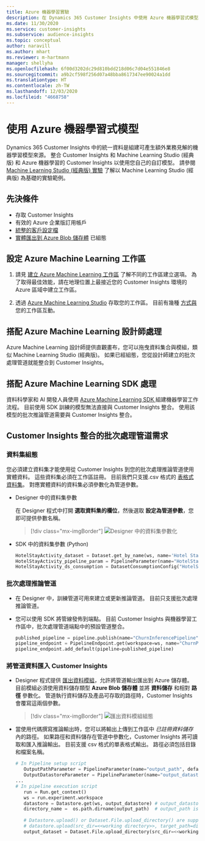 ```yaml
---
title: Azure 機器學習實驗
description: 在 Dynamics 365 Customer Insights 中使用 Azure 機器學習式模型。
ms.date: 11/30/2020
ms.service: customer-insights
ms.subservice: audience-insights
ms.topic: conceptual
author: naravill
ms.author: mhart
ms.reviewer: m-hartmann
manager: shellyha
ms.openlocfilehash: 6f00d3202dc29d810bdd218d06c7d04e551846e8
ms.sourcegitcommit: a9b2cf598f256d07a48bba8617347ee90024a1dd
ms.translationtype: HT
ms.contentlocale: zh-TW
ms.lasthandoff: 12/03/2020
ms.locfileid: "4668758"
---
```

# <a name="use-azure-machine-learning-based-models"></a>使用 Azure 機器學習式模型

Dynamics 365 Customer Insights 中的統一資料是組建可產生額外業務見解的機器學習模型來源。 整合 Customer Insights 和 Machine Learning Studio (經典版) 和 Azure 機器學習的 Customer Insights 以使用您自己的自訂模型。 請參閱 [Machine Learning Studio (經典版) 實驗](machine-learning-studio-experiments.md) 了解以 Machine Learning Studio (經典版) 為基礎的實驗範例。 

## <a name="prerequisites"></a>先決條件

- 存取 Customer Insights
- 有效的 Azure 企業版訂用帳戶
- [統整的客戶設定檔](data-unification.md)
- [實體匯出到 Azure Blob 儲存體](export-azure-blob-storage.md) 已組態

## <a name="set-up-azure-machine-learning-workspace"></a>設定 Azure Machine Learning 工作區

1. 請見 [建立 Azure Machine Learning 工作區](https://docs.microsoft.com/azure/machine-learning/concept-workspace#-create-a-workspace) 了解不同的工作區建立選項。 為了取得最佳效能，請在地理位置上最接近您的 Customer Insights 環境的 Azure 區域中建立工作區。

1. 透過 [Azure Machine Learning Studio](https://ml.azure.com/) 存取您的工作區。 目前有幾種 [方式與](https://docs.microsoft.com/azure/machine-learning/concept-workspace#tools-for-workspace-interaction) 您的工作區互動。

## <a name="work-with-azure-machine-learning-designer"></a>搭配 Azure Machine Learning 設計師處理

Azure Machine Learning 設計師提供直觀畫布，您可以拖曳資料集合與模組，類似 Machine Learning Studio (經典版)。 如果已經組態，您從設計師建立的批次處理管道就能整合到 Customer Insights。 
   
## <a name="working-with-azure-machine-learning-sdk"></a>搭配 Azure Machine Learning SDK 處理

資料科學家和 AI 開發人員使用 [Azure Machine Learning SDK ](https://docs.microsoft.com/python/api/overview/azure/ml/?view=azure-ml-py&preserve-view=true) 組建機器學習工作流程。 目前使用 SDK 訓練的模型無法直接與 Customer Insights 整合。 使用該模型的批次推論管道需要與 Customer Insights 整合。

## <a name="batch-pipeline-requirements-to-integrate-with-customer-insights"></a>Customer Insights 整合的批次處理管道需求

### <a name="dataset-configuration"></a>資料集組態

您必須建立資料集才能使用從 Customer Insights 到您的批次處理推論管道使用實體資料。 這些資料集必須在工作區註冊。 目前我們只支援.csv 格式的 [表格式資料集](https://docs.microsoft.com/azure/machine-learning/how-to-create-register-datasets#tabulardataset)。 對應實體資料的資料集必須參數化為管道參數。
   
* Designer 中的資料集參數
   
     在 Designer 程式中打開 **選取資料集的欄位**，然後選取 **設定為管道參數**，您即可提供參數名稱。

     > [!div class="mx-imgBorder"]
     > ![Designer 中的資料集參數化](media/intelligence-designer-dataset-parameters.png "Designer 中的資料集參數化")
   
* SDK 中的資料集參數 (Python)
   
   ```python
   HotelStayActivity_dataset = Dataset.get_by_name(ws, name='Hotel Stay Activity Data')
   HotelStayActivity_pipeline_param = PipelineParameter(name="HotelStayActivity_pipeline_param", default_value=HotelStayActivity_dataset)
   HotelStayActivity_ds_consumption = DatasetConsumptionConfig("HotelStayActivity_dataset", HotelStayActivity_pipeline_param)
   ```

### <a name="batch-inference-pipeline"></a>批次處理推論管道
  
* 在 Designer 中，訓練管道可用來建立或更新推論管道。 目前只支援批次處理推論管道。

* 您可以使用 SDK 將管線發佈到端點。 目前 Customer Insights 與機器學習工作區中，批次處理管道端點中的預設管道整合。
   
   ```python
   published_pipeline = pipeline.publish(name="ChurnInferencePipeline", description="Published Churn Inference pipeline")
   pipeline_endpoint = PipelineEndpoint.get(workspace=ws, name="ChurnPipelineEndpoint") 
   pipeline_endpoint.add_default(pipeline=published_pipeline)
   ```

### <a name="import-pipeline-data-into-customer-insights"></a>將管道資料匯入 Customer Insights

* Designer 程式提供 [匯出資料模組](https://docs.microsoft.com/azure/machine-learning/algorithm-module-reference/export-data)，允許將管道輸出匯出到 Azure 儲存體。 目前模組必須使用資料儲存類型 **Azure Blob 儲存體** 並將 **資料儲存** 和相對 **路徑** 參數化。 管道執行資料儲存及產品可存取的路徑時，Customer Insights 會覆寫這兩個參數。
   > [!div class="mx-imgBorder"]
   > ![匯出資料模組組態](media/intelligence-designer-importdata.png "匯出資料模組組態")
   
* 當使用代碼撰寫推論輸出時，您可以將輸出上傳到工作區中 *已註冊資料儲存* 內的路徑。 如果路徑和資料儲存在管道中參數化，Customer Insights 將可讀取和匯入推論輸出。 目前支援 csv 格式的單表格式輸出。 路徑必須包括目錄和檔案名稱。

   ```python
   # In Pipeline setup script
      OutputPathParameter = PipelineParameter(name="output_path", default_value="HotelChurnOutput/HotelChurnOutput.csv")
      OutputDatastoreParameter = PipelineParameter(name="output_datastore", default_value="workspaceblobstore")
   ...
   # In pipeline execution script
      run = Run.get_context()
      ws = run.experiment.workspace
      datastore = Datastore.get(ws, output_datastore) # output_datastore is parameterized
      directory_name =  os.path.dirname(output_path)  # output_path is parameterized.
      
      # Datastore.upload() or Dataset.File.upload_directory() are supported methods to uplaod the data
      # datastore.upload(src_dir=<<working directory>>, target_path=directory_name, overwrite=False, show_progress=True)
      output_dataset = Dataset.File.upload_directory(src_dir=<<working directory>>, target = (datastore, directory_name)) # Remove trailing "/" from directory_name
   ```
